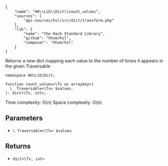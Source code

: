 ``` yamlmeta
{
    "name": "HH\\Lib\\Dict\\count_values",
    "sources": [
        "api-sources/hsl/src/dict/transform.php"
    ],
    "lib": {
        "name": "the Hack Standard Library",
        "github": "hhvm/hsl",
        "composer": "hhvm/hsl"
    }
}
```




Returns a new dict mapping each value to the number of times it appears
in the given Traversable




``` Hack
namespace HH\Lib\Dict;

function count_values<\Tv as arraykey>(
  \  Traversable<\Tv> $values,
): dict<\Tv, int>;
```




Time complexity: O(n)
Space complexity: O(n)




## Parameters




+ ` \ Traversable<\Tv> $values `




## Returns




* ` dict<\Tv, int> `
<!-- HHAPIDOC -->
